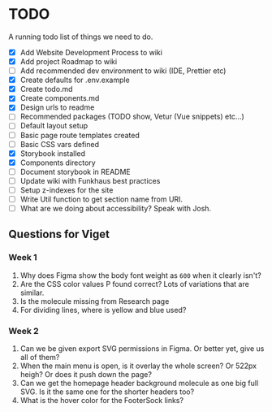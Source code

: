 # TODO

A running todo list of things we need to do.

-   [x] Add Website Development Process to wiki
-   [x] Add project Roadmap to wiki
-   [ ] Add recommended dev environment to wiki (IDE, Prettier etc)
-   [x] Create defaults for .env.example
-   [x] Create todo.md
-   [x] Create components.md
-   [x] Design urls to readme
-   [ ] Recommended packages (TODO show, Vetur (Vue snippets) etc...)
-   [ ] Default layout setup
-   [ ] Basic page route templates created
-   [ ] Basic CSS vars defined
-   [x] Storybook installed
-   [x] Components directory
-   [ ] Document storybook in README
-   [ ] Update wiki with Funkhaus best practices
-   [ ] Setup z-indexes for the site
-   [ ] Write Util function to get section name from URI.
-   [ ] What are we doing about accessibility? Speak with Josh.

## Questions for Viget

### Week 1

1.  Why does Figma show the body font weight as `600` when it clearly isn't?
2.  Are the CSS color values P found correct? Lots of variations that are similar.
3.  Is the molecule missing from Research page
4.  For dividing lines, where is yellow and blue used?

### Week 2

1. Can we be given export SVG permissions in Figma. Or better yet, give us all of them?
1. When the main menu is open, is it overlay the whole screen? Or 522px heigh? Or does it push down the page?
1. Can we get the homepage header background molecule as one big full SVG. Is it the same one for the shorter headers too?
1. What is the hover color for the FooterSock links?
